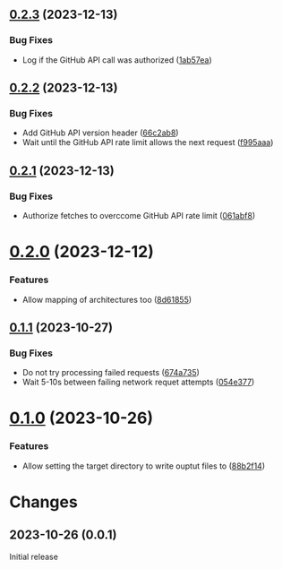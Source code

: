 ## [0.2.3](https://github.com/prantlf/grab-github-release/compare/v0.2.2...v0.2.3) (2023-12-13)


### Bug Fixes

* Log if the GitHub API call was authorized ([1ab57ea](https://github.com/prantlf/grab-github-release/commit/1ab57ea51f9f0cba263a562b6ffc820aec3f3cb6))

## [0.2.2](https://github.com/prantlf/grab-github-release/compare/v0.2.1...v0.2.2) (2023-12-13)


### Bug Fixes

* Add GitHub API version header ([66c2ab8](https://github.com/prantlf/grab-github-release/commit/66c2ab8a10e3a28773a32230262941c77c025be2))
* Wait until the GitHub API rate limit allows the next request ([f995aaa](https://github.com/prantlf/grab-github-release/commit/f995aaa38ca33d0bf7e7ea64df0e3c4c547f3304))

## [0.2.1](https://github.com/prantlf/grab-github-release/compare/v0.2.0...v0.2.1) (2023-12-13)


### Bug Fixes

* Authorize fetches to overccome GitHub API rate limit ([061abf8](https://github.com/prantlf/grab-github-release/commit/061abf88714b35e3bcc035f40ce3619bca9b28d3))

# [0.2.0](https://github.com/prantlf/grab-github-release/compare/v0.1.1...v0.2.0) (2023-12-12)


### Features

* Allow mapping of architectures too ([8d61855](https://github.com/prantlf/grab-github-release/commit/8d6185566c41a3b8c77d00fd7058a445ba1bf77c))

## [0.1.1](https://github.com/prantlf/grab-github-release/compare/v0.1.0...v0.1.1) (2023-10-27)


### Bug Fixes

* Do not try processing failed requests ([674a735](https://github.com/prantlf/grab-github-release/commit/674a73598a635de4b6084af36bd82855383eaac8))
* Wait 5-10s between failing network requet attempts ([054e377](https://github.com/prantlf/grab-github-release/commit/054e377cf119cdcc16d8a6d036ac221018c15b93))

# [0.1.0](https://github.com/prantlf/grab-github-release/compare/v0.0.1...v0.1.0) (2023-10-26)


### Features

* Allow setting the target directory to write ouptut files to ([88b2f14](https://github.com/prantlf/grab-github-release/commit/88b2f145be7405a1967d170a67f4fbe9d61d1b23))

# Changes

## 2023-10-26 (0.0.1)

Initial release
